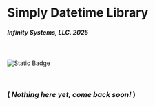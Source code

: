 # Simply Datetime Library
##### Infinity Systems, LLC. 2025

<br/>

![Static Badge](https://img.shields.io/badge/version-v4.1.0.0-blue)

<br/>

### ( ***Nothing here yet, come back soon!*** )
